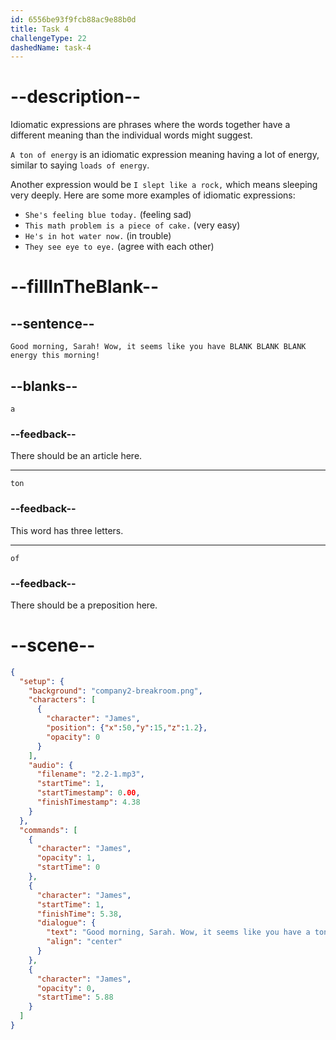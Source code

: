 ```yaml
---
id: 6556be93f9fcb88ac9e88b0d
title: Task 4
challengeType: 22
dashedName: task-4
---
```


<!-- (Audio) James: Good morning, Sarah! Wow, it seems like you have a ton of energy this morning! -->

# --description--

Idiomatic expressions are phrases where the words together have a different meaning than the individual words might suggest. 

`A ton of energy` is an idiomatic expression meaning having a lot of energy, similar to saying `loads of energy`. 

Another expression would be `I slept like a rock,` which means sleeping very deeply. Here are some more examples of idiomatic expressions:

* `She's feeling blue today.` (feeling sad)
* `This math problem is a piece of cake.` (very easy)
* `He's in hot water now.` (in trouble)
* `They see eye to eye.` (agree with each other)

# --fillInTheBlank--

## --sentence--

`Good morning, Sarah! Wow, it seems like you have BLANK BLANK BLANK energy this morning!`

## --blanks--

`a`

### --feedback--

There should be an article here.

---

`ton`

### --feedback--

This word has three letters.

---

`of`

### --feedback--

There should be a preposition here.

# --scene--

```json
{
  "setup": {
    "background": "company2-breakroom.png",
    "characters": [
      {
        "character": "James",
        "position": {"x":50,"y":15,"z":1.2},
        "opacity": 0
      }
    ],
    "audio": {
      "filename": "2.2-1.mp3",
      "startTime": 1,
      "startTimestamp": 0.00,
      "finishTimestamp": 4.38
    }
  },
  "commands": [
    {
      "character": "James",
      "opacity": 1,
      "startTime": 0
    },
    {
      "character": "James",
      "startTime": 1,
      "finishTime": 5.38,
      "dialogue": {
        "text": "Good morning, Sarah. Wow, it seems like you have a ton of energy this morning.",
        "align": "center"
      }
    },
    {
      "character": "James",
      "opacity": 0,
      "startTime": 5.88
    }
  ]
}
```
